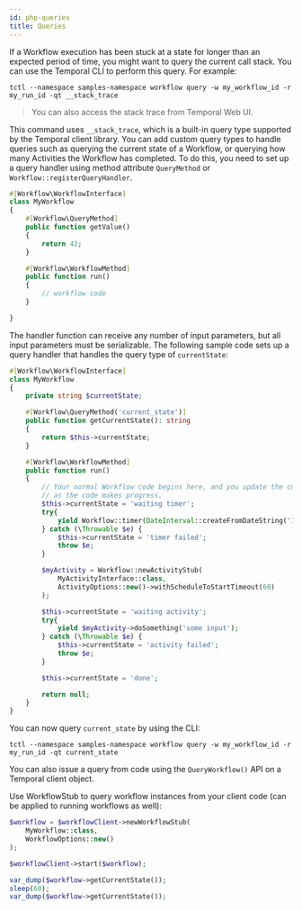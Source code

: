 ```yaml
---
id: php-queries
title: Queries
---
```


If a Workflow execution has been stuck at a state for longer than an expected period of time, you
might want to query the current call stack. You can use the Temporal CLI to perform this query. For
example:

`tctl --namespace samples-namespace workflow query -w my_workflow_id -r my_run_id -qt __stack_trace`

> You can also access the stack trace from Temporal Web UI.

This command uses `__stack_trace`, which is a built-in query type supported by the Temporal client
library. You can add custom query types to handle queries such as querying the current state of a
Workflow, or querying how many Activities the Workflow has completed. To do this, you need to set
up a query handler using method attribute `QueryMethod` or `Workflow::registerQueryHandler`.

```php
#[Workflow\WorkflowInterface]
class MyWorkflow
{
    #[Workflow\QueryMethod]
    public function getValue()
    {
        return 42;
    }

    #[Workflow\WorkflowMethod]
    public function run()
    {
        // workflow code
    }

}
```

The handler function can receive any number of input parameters, but all input parameters must be
serializable. The following sample code sets up a query handler that handles the query type of
`currentState`:

```php
#[Workflow\WorkflowInterface]
class MyWorkflow
{
    private string $currentState;

    #[Workflow\QueryMethod('current_state')]
    public function getCurrentState(): string
    {
        return $this->currentState;
    }

    #[Workflow\WorkflowMethod]
    public function run()
    {
        // Your normal Workflow code begins here, and you update the currentState
        // as the code makes progress.
        $this->currentState = 'waiting timer';
        try{
            yield Workflow::timer(DateInterval::createFromDateString('1 hour'));
        } catch (\Throwable $e) {
            $this->currentState = 'timer failed';
            throw $e;
        }

        $myActivity = Workflow::newActivityStub(
            MyActivityInterface::class,
            ActivityOptions::new()->withScheduleToStartTimeout(60)
        );

        $this->currentState = 'waiting activity';
        try{
            yield $myActivity->doSomething('some input');
        } catch (\Throwable $e) {
            $this->currentState = 'activity failed';
            throw $e;
        }      

        $this->currentState = 'done';

        return null;
    }
}
```

You can now query `current_state` by using the CLI:

`tctl --namespace samples-namespace workflow query -w my_workflow_id -r my_run_id -qt current_state`

You can also issue a query from code using the `QueryWorkflow()` API on a Temporal client object.

Use WorkflowStub to query workflow instances from your client code (can be applied to running workflows as well):

```php
$workflow = $workflowClient->newWorkflowStub(
    MyWorkflow::class,
    WorkflowOptions::new()
);

$workflowClient->start($workflow);

var_dump($workflow->getCurrentState());
sleep(60);
var_dump($workflow->getCurrentState());
```
